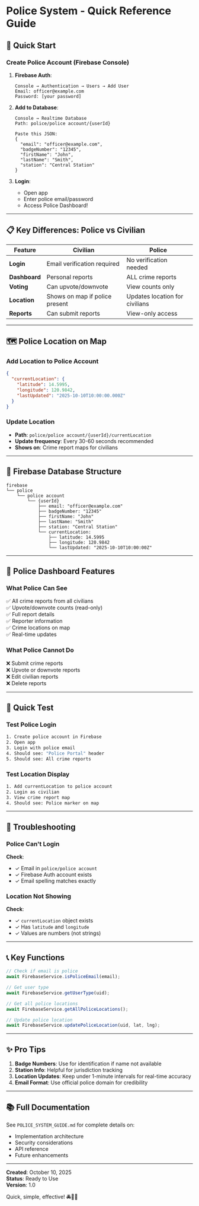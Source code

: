 # Police System - Quick Reference Guide

## 🚀 Quick Start

### Create Police Account (Firebase Console)

1. **Firebase Auth**:
   ```
   Console → Authentication → Users → Add User
   Email: officer@example.com
   Password: [your password]
   ```

2. **Add to Database**:
   ```
   Console → Realtime Database
   Path: police/police account/{userId}
   
   Paste this JSON:
   {
     "email": "officer@example.com",
     "badgeNumber": "12345",
     "firstName": "John",
     "lastName": "Smith",
     "station": "Central Station"
   }
   ```

3. **Login**:
   - Open app
   - Enter police email/password
   - Access Police Dashboard!

---

## 📋 Key Differences: Police vs Civilian

| Feature | Civilian | Police |
|---------|----------|--------|
| **Login** | Email verification required | No verification needed |
| **Dashboard** | Personal reports | ALL crime reports |
| **Voting** | Can upvote/downvote | View counts only |
| **Location** | Shows on map if police present | Updates location for civilians |
| **Reports** | Can submit reports | View-only access |

---

## 🗺️ Police Location on Map

### Add Location to Police Account

```json
{
  "currentLocation": {
    "latitude": 14.5995,
    "longitude": 120.9842,
    "lastUpdated": "2025-10-10T10:00:00.000Z"
  }
}
```

### Update Location

- **Path**: `police/police account/{userId}/currentLocation`
- **Update frequency**: Every 30-60 seconds recommended
- **Shows on**: Crime report maps for civilians

---

## 🔐 Firebase Database Structure

```
firebase
└── police
    └── police account
        └── {userId}
            ├── email: "officer@example.com"
            ├── badgeNumber: "12345"
            ├── firstName: "John"
            ├── lastName: "Smith"
            ├── station: "Central Station"
            └── currentLocation:
                ├── latitude: 14.5995
                ├── longitude: 120.9842
                └── lastUpdated: "2025-10-10T10:00:00Z"
```

---

## 📱 Police Dashboard Features

### What Police Can See

✅ All crime reports from all civilians  
✅ Upvote/downvote counts (read-only)  
✅ Full report details  
✅ Reporter information  
✅ Crime locations on map  
✅ Real-time updates  

### What Police Cannot Do

❌ Submit crime reports  
❌ Upvote or downvote reports  
❌ Edit civilian reports  
❌ Delete reports  

---

## 🧪 Quick Test

### Test Police Login

```bash
1. Create police account in Firebase
2. Open app
3. Login with police email
4. Should see: "Police Portal" header
5. Should see: All crime reports
```

### Test Location Display

```bash
1. Add currentLocation to police account
2. Login as civilian
3. View crime report map
4. Should see: Police marker on map
```

---

## 🐛 Troubleshooting

### Police Can't Login

**Check**:
- ✓ Email in `police/police account`
- ✓ Firebase Auth account exists
- ✓ Email spelling matches exactly

### Location Not Showing

**Check**:
- ✓ `currentLocation` object exists
- ✓ Has `latitude` and `longitude`
- ✓ Values are numbers (not strings)

---

## 📞 Key Functions

```typescript
// Check if email is police
await FirebaseService.isPoliceEmail(email);

// Get user type
await FirebaseService.getUserType(uid);

// Get all police locations
await FirebaseService.getAllPoliceLocations();

// Update police location
await FirebaseService.updatePoliceLocation(uid, lat, lng);
```

---

## ✨ Pro Tips

1. **Badge Numbers**: Use for identification if name not available
2. **Station Info**: Helpful for jurisdiction tracking
3. **Location Updates**: Keep under 1-minute intervals for real-time accuracy
4. **Email Format**: Use official police domain for credibility

---

## 📚 Full Documentation

See `POLICE_SYSTEM_GUIDE.md` for complete details on:
- Implementation architecture
- Security considerations
- API reference
- Future enhancements

---

**Created**: October 10, 2025  
**Status**: Ready to Use  
**Version**: 1.0

Quick, simple, effective! 🚔👮‍♂️

